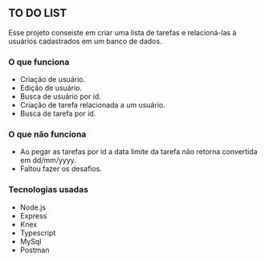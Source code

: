 ## TO DO LIST

Esse projeto conseiste em criar uma lista de tarefas e relacioná-las à usuários cadastrados em um banco de dados.

### O que funciona

- Criação de usuário.
- Edição de usuário.
- Busca de usuário por id.
- Criação de tarefa relacionada a um usuário.
- Busca de tarefa por id.

### O que não funciona

- Ao pegar as tarefas por id a data limite da tarefa não retorna convertida em dd/mm/yyyy.
- Faltou fazer os desafios.

### Tecnologias usadas

- Node.js
- Express
- Knex
- Typescript
- MySql
- Postman